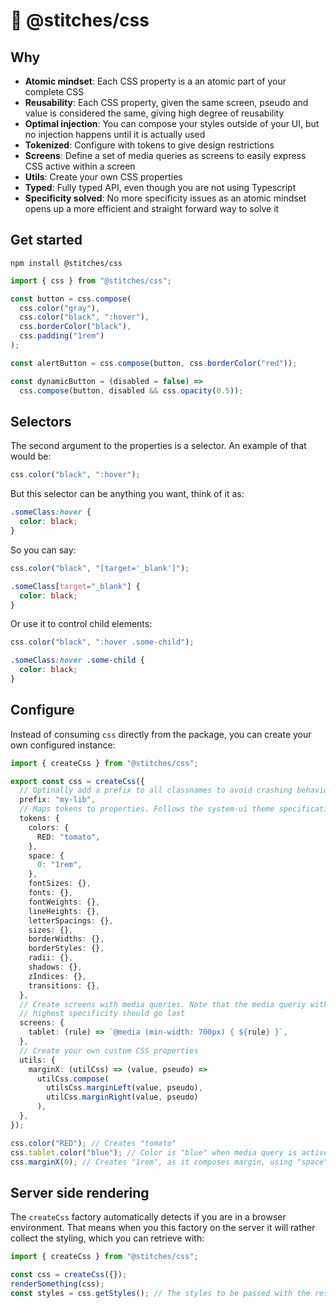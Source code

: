 # :thread: @stitches/css

## Why

- **Atomic mindset**: Each CSS property is a an atomic part of your complete CSS
- **Reusability**: Each CSS property, given the same screen, pseudo and value is considered the same, giving high degree of reusability
- **Optimal injection**: You can compose your styles outside of your UI, but no injection happens until it is actually used
- **Tokenized**: Configure with tokens to give design restrictions
- **Screens**: Define a set of media queries as screens to easily express CSS active within a screen
- **Utils**: Create your own CSS properties
- **Typed**: Fully typed API, even though you are not using Typescript
- **Specificity solved**: No more specificity issues as an atomic mindset opens up a more efficient and straight forward way to solve it

## Get started

`npm install @stitches/css`

```ts
import { css } from "@stitches/css";

const button = css.compose(
  css.color("gray"),
  css.color("black", ":hover"),
  css.borderColor("black"),
  css.padding("1rem")
);

const alertButton = css.compose(button, css.borderColor("red"));

const dynamicButton = (disabled = false) =>
  css.compose(button, disabled && css.opacity(0.5));
```

## Selectors

The second argument to the properties is a selector. An example of that would be:

```ts
css.color("black", ":hover");
```

But this selector can be anything you want, think of it as:

```css
.someClass:hover {
  color: black;
}
```

So you can say:

```ts
css.color("black", "[target='_blank']");
```

```css
.someClass[target="_blank"] {
  color: black;
}
```

Or use it to control child elements:

```ts
css.color("black", ":hover .some-child");
```

```css
.someClass:hover .some-child {
  color: black;
}
```

## Configure

Instead of consuming `css` directly from the package, you can create your own configured instance:

```ts
import { createCss } from "@stitches/css";

export const css = createCss({
  // Optinally add a prefix to all classnames to avoid crashing behaviour
  prefix: "my-lib",
  // Maps tokens to properties. Follows the system-ui theme specification: https://system-ui.com/theme
  tokens: {
    colors: {
      RED: "tomato",
    },
    space: {
      0: "1rem",
    },
    fontSizes: {},
    fonts: {},
    fontWeights: {},
    lineHeights: {},
    letterSpacings: {},
    sizes: {},
    borderWidths: {},
    borderStyles: {},
    radii: {},
    shadows: {},
    zIndices: {},
    transitions: {},
  },
  // Create screens with media queries. Note that the media queriy with the
  // highest specificity should go last
  screens: {
    tablet: (rule) => `@media (min-width: 700px) { ${rule} }`,
  },
  // Create your own custom CSS properties
  utils: {
    marginX: (utilCss) => (value, pseudo) =>
      utilCss.compose(
        utilsCss.marginLeft(value, pseudo),
        utilCss.marginRight(value, pseudo)
      ),
  },
});

css.color("RED"); // Creates "tomato"
css.tablet.color("blue"); // Color is "blue" when media query is active
css.marginX(0); // Creates "1rem", as it composes margin, using "space" from tokens
```

## Server side rendering

The `createCss` factory automatically detects if you are in a browser environment. That means when you this factory on the server it will rather collect the styling, which you can retrieve with:

```ts
import { createCss } from "@stitches/css";

const css = createCss({});
renderSomething(css);
const styles = css.getStyles(); // The styles to be passed with the resulting HTML
```
